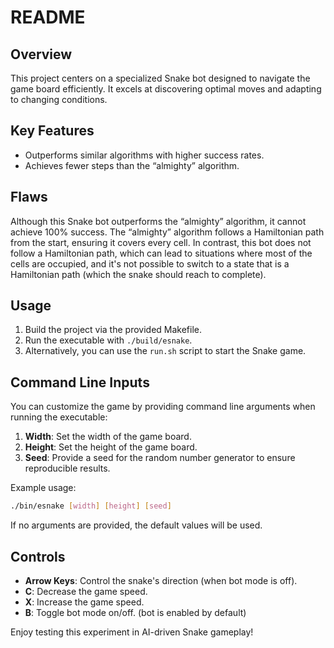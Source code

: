 # README

## Overview
This project centers on a specialized Snake bot designed to navigate the game board efficiently. It excels at discovering optimal moves and adapting to changing conditions.

## Key Features
- Outperforms similar algorithms with higher success rates.
- Achieves fewer steps than the “almighty” algorithm.

## Flaws
Although this Snake bot outperforms the “almighty” algorithm, it cannot achieve 100% success. The “almighty” algorithm follows a Hamiltonian path from the start, ensuring it covers every cell. In contrast, this bot does not follow a Hamiltonian path, which can lead to situations where most of the cells are occupied, and it's not possible to switch to a state that is a Hamiltonian path (which the snake should reach to complete).

## Usage
1. Build the project via the provided Makefile.
2. Run the executable with `./build/esnake`.
3. Alternatively, you can use the `run.sh` script to start the Snake game.

## Command Line Inputs
You can customize the game by providing command line arguments when running the executable:

1. **Width**: Set the width of the game board.
2. **Height**: Set the height of the game board.
3. **Seed**: Provide a seed for the random number generator to ensure reproducible results.

Example usage:
```sh
./bin/esnake [width] [height] [seed]
```

If no arguments are provided, the default values will be used.

## Controls
- **Arrow Keys**: Control the snake's direction (when bot mode is off).
- **C**: Decrease the game speed.
- **X**: Increase the game speed.
- **B**: Toggle bot mode on/off. (bot is enabled by default)

Enjoy testing this experiment in AI-driven Snake gameplay!

